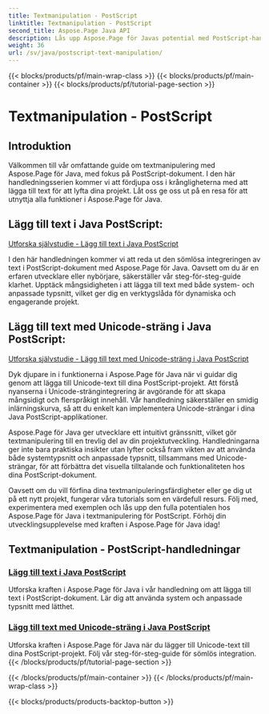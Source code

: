 ```yaml
---
title: Textmanipulation - PostScript
linktitle: Textmanipulation - PostScript
second_title: Aspose.Page Java API
description: Lås upp Aspose.Page för Javas potential med PostScript-handledningar. Lägg till text, inklusive Unicode-strängar, utan ansträngning för att förbättra dina projekt.
weight: 36
url: /sv/java/postscript-text-manipulation/
---
```


{{< blocks/products/pf/main-wrap-class >}}
{{< blocks/products/pf/main-container >}}
{{< blocks/products/pf/tutorial-page-section >}}

# Textmanipulation - PostScript


## Introduktion

Välkommen till vår omfattande guide om textmanipulering med Aspose.Page för Java, med fokus på PostScript-dokument. I den här handledningsserien kommer vi att fördjupa oss i krångligheterna med att lägga till text för att lyfta dina projekt. Låt oss ge oss ut på en resa för att utnyttja alla funktioner i Aspose.Page för Java.

## Lägg till text i Java PostScript:
[Utforska självstudie - Lägg till text i Java PostScript](./add-text/)

I den här handledningen kommer vi att reda ut den sömlösa integreringen av text i PostScript-dokument med Aspose.Page för Java. Oavsett om du är en erfaren utvecklare eller nybörjare, säkerställer vår steg-för-steg-guide klarhet. Upptäck mångsidigheten i att lägga till text med både system- och anpassade typsnitt, vilket ger dig en verktygslåda för dynamiska och engagerande projekt.

## Lägg till text med Unicode-sträng i Java PostScript:
[Utforska självstudie - Lägg till text med Unicode-sträng i Java PostScript](./add-text-unicode/)

Dyk djupare in i funktionerna i Aspose.Page för Java när vi guidar dig genom att lägga till Unicode-text till dina PostScript-projekt. Att förstå nyanserna i Unicode-strängintegrering är avgörande för att skapa mångsidigt och flerspråkigt innehåll. Vår handledning säkerställer en smidig inlärningskurva, så att du enkelt kan implementera Unicode-strängar i dina Java PostScript-applikationer.

Aspose.Page för Java ger utvecklare ett intuitivt gränssnitt, vilket gör textmanipulering till en trevlig del av din projektutveckling. Handledningarna ger inte bara praktiska insikter utan lyfter också fram vikten av att använda både systemtypsnitt och anpassade typsnitt, tillsammans med Unicode-strängar, för att förbättra det visuella tilltalande och funktionaliteten hos dina PostScript-dokument.

Oavsett om du vill förfina dina textmanipuleringsfärdigheter eller ge dig ut på ett nytt projekt, fungerar våra tutorials som en värdefull resurs. Följ med, experimentera med exemplen och lås upp den fulla potentialen hos Aspose.Page för Java i textmanipulering för PostScript. Förhöj din utvecklingsupplevelse med kraften i Aspose.Page för Java idag!
## Textmanipulation - PostScript-handledningar
### [Lägg till text i Java PostScript](./add-text/)
Utforska kraften i Aspose.Page för Java i vår handledning om att lägga till text i PostScript-dokument. Lär dig att använda system och anpassade typsnitt med lätthet.
### [Lägg till text med Unicode-sträng i Java PostScript](./add-text-unicode/)
Utforska kraften i Aspose.Page för Java när du lägger till Unicode-text till dina PostScript-projekt. Följ vår steg-för-steg-guide för sömlös integration.
{{< /blocks/products/pf/tutorial-page-section >}}

{{< /blocks/products/pf/main-container >}}
{{< /blocks/products/pf/main-wrap-class >}}

{{< blocks/products/products-backtop-button >}}
